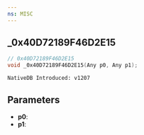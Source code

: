 ```yaml
---
ns: MISC
---
```

## _0x40D72189F46D2E15

```c
// 0x40D72189F46D2E15
void _0x40D72189F46D2E15(Any p0, Any p1);
```

```
NativeDB Introduced: v1207
```

## Parameters
* **p0**:
* **p1**:
